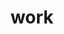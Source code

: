 ---
layout: page
title: work
nav: true
nav_order: 5
dropdown: true
children:
    - title: 🛠️ projects
      permalink: /projects/
    - title: 💾 repos
      permalink: /repos/
    - title: 📃 resume
      permalink: /resume/
---